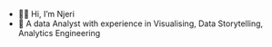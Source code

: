 - 👋🏽 Hi, I’m Njeri
- 👀 A data Analyst with experience in Visualising, Data Storytelling,  Analytics Engineering
